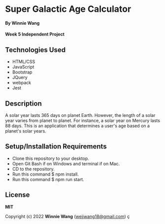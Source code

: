 # Super Galactic Age Calculator

#### By **Winnie Wang**

#### Week 5 Independent Project

## Technologies Used

- HTML/CSS
- JavaScript
- Bootstrap
- JQuery
- webpack
- Jest

## Description

A solar year lasts 365 days on planet Earth. However, the length of a solar year varies from planet to planet. For instance, a solar year on Mercury lasts 88 days. This is an application that determines a user's age based on a planet's solar years.

## Setup/Installation Requirements

- Clone this repository to your desktop.
- Open Git Bash if on Windows and terminal if on Mac.
- CD to the repository.
- Run this command $ npm install.
- Run this command $ npm run start.

## License

**MIT**

Copyright (c) 2022 **Winnie Wang** (weijwang18@gmail.com)
ç
